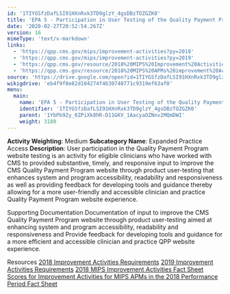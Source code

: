 ```yaml
---
id: '1TIYGSfzDafLSI91HXnRxk3TD9glzY_4gsDBzTOZGZK0'
title: 'EPA 5 - Participation in User Testing of the Quality Payment Program Website (https://qpp.cms.gov/)'
date: '2020-02-27T20:52:54.267Z'
version: 16
mimeType: 'text/x-markdown'
links:
  - 'https://qpp.cms.gov/mips/improvement-activities?py=2018'
  - 'https://qpp.cms.gov/mips/improvement-activities?py=2019'
  - 'https://qpp.cms.gov/resource/2018%20MIPS%20Improvement%20Activities%20Fact%20Sheet'
  - 'https://qpp.cms.gov/resource/2018%20MIPS%20APMs%20improvement%20Activities%20scores%20fact%20sheet'
source: 'https://drive.google.com/open?id=1TIYGSfzDafLSI91HXnRxk3TD9glzY_4gsDBzTOZGZK0'
wikigdrive: 'eb4f9f8e82d104274f4630740771c9319ef63af0'
menu:
  main:
    name: 'EPA 5 - Participation in User Testing of the Quality Payment Program Website (https://qpp.cms.gov/)'
    identifier: '1TIYGSfzDafLSI91HXnRxk3TD9glzY_4gsDBzTOZGZK0'
    parent: '1YbPb92y_0ZPiXk8hR-D11GKV_1AacyaOZNnv2MQmDWI'
    weight: 3180
---
```





**Activity Weighting**: Medium
**Subcategory Name**: Expanded Practice Access
**Description**: User participation in the Quality Payment Program website testing is an activity for eligible clinicians who have worked with CMS to provided substantive, timely, and responsive input to improve the CMS Quality Payment Program website through product user-testing that enhances system and program accessibility, readability and responsiveness as well as providing feedback for developing tools and guidance thereby allowing for a more user-friendly and accessible clinician and practice Quality Payment Program website experience.




Supporting Documentation
Documentation of input to improve the CMS Quality Payment Program website through product user-testing aimed at enhancing system and program accessibility, readability and responsiveness and Provide feedback for developing tools and guidance for a more efficient and accessible clinician and practice QPP website experience.




Resources
[2018 Improvement Activities Requirements](https://qpp.cms.gov/mips/improvement-activities?py=2018)
[2019 Improvement Activities Requirements](https://qpp.cms.gov/mips/improvement-activities?py=2019)
[2018 MIPS Improvement Activities Fact Sheet](https://qpp.cms.gov/resource/2018%20MIPS%20Improvement%20Activities%20Fact%20Sheet)
[Scores for Improvement Activities for MIPS APMs in the 2018 Performance Period Fact Sheet](https://qpp.cms.gov/resource/2018%20MIPS%20APMs%20improvement%20Activities%20scores%20fact%20sheet)
